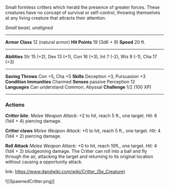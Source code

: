 Small formless critters which herald the presence of greater forces. These creatures have no concept of survival or self-control, throwing themselves at any living creature that attracts their attention.

_Small beast, unaligned_

---

**Armor Class** 12 (natural armor)
**Hit Points** 19 (3d6 + 9)
**Speed** 20 ft.

---

**Abilities** Str 15 (+2), Dex 13 (+1), Con 16 (+3), Int 7 (-2), Wis 9 (-1), Cha 17 (+3)

---

**Saving Throws** Con +5, Cha +5
**Skills** Deception +3, Pursuasion +3
**Condition Immunities** Charmed
**Senses** passive Perception 12
**Languages** Can understand Common, Abyssal
**Challenge** 1/2 (100 XP)

---

### Actions

_**Critter bite**_. _Melee Weapon Attack:_ +2 to hit, reach 5 ft., one target. _Hit:_ 6 (1d4 + 4) piercing damage.

**Critter claws** _Melee Weapon Attack:_ +0 to hit, reach 5 ft., one target. _Hit:_ 4 (1d4 + 2) piercing damage.

**Roll Attack** _Melee Weapon Attack:_ +0 to hit, reach 10ft., one target. _Hit:_ 4 (1d4 + 2) bludgeoning damage. The Critter can roll into a ball and fly through the air, attacking the target and returning to its original location without causing a opportunity attack.

link: https://www.dandwiki.com/wiki/Critter_(5e_Creature)

![[SpawnedCritter.png]]
